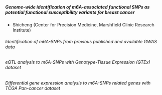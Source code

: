##### Genome-wide identification of m6A-associated functional SNPs as potential functional susceptibility variants for breast cancer
* Shicheng (Center for Precision Medicine, Marshfield Clinic Research Institute)


###### Identification of m6A-SNPs from previous published and available GWAS data 


###### eQTL analysis to m6A-SNPs with Genotype-Tissue Expression (GTEx) dataset


###### Differential gene expression analysis to m6A-SNPs related genes with TCGA Pan-cancer dataset



